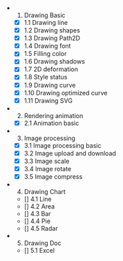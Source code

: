 
- 1. Drawing Basic
  - [x] 1.1 Drawing line
  - [x] 1.2 Drawing shapes
  - [x] 1.3 Drawing Path2D
  - [x] 1.4 Drawing font
  - [x] 1.5 Filling color
  - [x] 1.6 Drawing shadows
  - [x] 1.7 2D deformation
  - [x] 1.8 Style status
  - [x] 1.9 Drawing curve
  - [x] 1.10 Drawing optimized curve 
  - [x] 1.11 Drawing SVG
- 2. Rendering animation
  - [x] 2.1 Animation basic
- 3. Image processing
  - [x] 3.1 Image processing basic
  - [x] 3.2 Image upload and download
  - [x] 3.3 Image scale
  - [x] 3.4 Image rotate
  - [x] 3.5 Image compress
- 4. Drawing Chart
  - [] 4.1 Line
  - [] 4.2 Area
  - [] 4.3 Bar
  - [] 4.4 Pie
  - [] 4.5 Radar
- 5. Drawing Doc
  - [] 5.1 Excel

  
